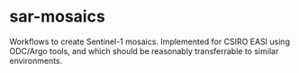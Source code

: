 # sar-mosaics
Workflows to create Sentinel-1 mosaics. Implemented for CSIRO EASI using ODC/Argo tools, and which should be reasonably transferrable to similar environments.
